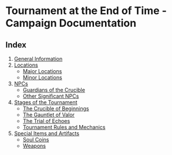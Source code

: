 # Tournament at the End of Time - Campaign Documentation

## Index

1. [General Information](/general#general-information)
2. [Locations](/locations#locations)
   - [Major Locations](/locations#major-locations)
   - [Minor Locations](/locations#minor-locations)
3. [NPCs](/npcs#npcs)
   - [Guardians of the Crucible](/npcs#guardians-of-the-crucible)
   - [Other Significant NPCs](/npcs#other-significant-npcs)
4. [Stages of the Tournament](/tournament#stages-of-the-tournament)
   - [The Crucible of Beginnings](/tournament#the-crucible-of-beginnings)
   - [The Gauntlet of Valor](/tournament#the-gauntlet-of-valor)
   - [The Trial of Echoes](/tournament#the-trial-of-echoes)
   - [Tournament Rules and Mechanics](/tournament#general-tournament-rules-and-mechanics)
6. [Special Items and Artifacts](/items#special-items-and-artifacts)
   - [Soul Coins](/items.md#soul-coins)
   - [Weapons](/items.md#weapons)
<!-- 7. [Factions and Alliances](/npcs#factions-and-alliances)
8. [Background Lore and Worldbuilding](/general#background-lore-and-worldbuilding) -->

